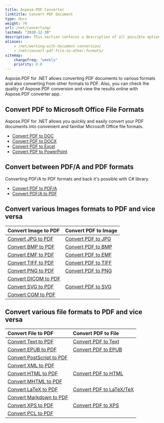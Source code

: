 ```yaml
---
title: Aspose.PDF Converter
linktitle: Convert PDF document
type: docs
weight: 70
url: /net/converting/
lastmod: "2020-12-30"
description: This section contains a description of all possible options for converting PDF documents on C# using Aspose.PDF library.
aliases:
    - /net/working-with-document-conversion/
    - /net/convert-pdf-file-to-other-formats/   
sitemap:
    changefreq: "weekly"
    priority: 0.8
---
```


Aspose.PDF for .NET allows converting PDF documents to various formats and also converting from other formats to PDF. Also, you can check the quality of Aspose.PDF conversion and view the results online with Aspose.PDF converter app.

## Convert PDF to Microsoft Office File Formats

Aspose.PDF for .NET allows you quickly and easily convert your PDF documents into convenient and familiar Microsoft Office file formats.

- [Convert PDF to DOC](/pdf/net/convert-pdf-to-doc/)
- [Convert PDF to DOCX](/pdf/net/convert-pdf-to-docx/)
- [Convert PDF to Excel](/pdf/net/convert-pdf-to-excel/)
- [Convert PDF to PowerPoint](/pdf/net/convert-pdf-to-powerpoint/)

## Convert between PDF/A and PDF formats

Converting  PDF/A to PDF formats and back it's possible with C# library.

- [Convert PDF to PDF/A](/pdf/net/convert-pdf-file-to-pdfa/)
- [Convert PDF/A to PDF](/pdf/net/convert-pdfa-to-pdf/)

## Convert various Images formats to PDF and vice versa

| Convert Image to PDF | Convert PDF to Image |
| :---------------- | :------------------ |
| [Convert JPG to PDF](/pdf/net/convert-jpg-to-pdf/) | [Convert PDF to JPG](/pdf/net/convert-pdf-to-jpg/) |
| [Convert BMP to PDF](/pdf/net/convert-bmp-to-pdf/) | [Convert PDF to BMP](/pdf/net/convert-pdf-to-bmp/) |
| [Convert EMF to PDF](/pdf/net/convert-emf-to-pdf/) | [Convert PDF to EMF](/pdf/net/convert-pdf-to-emf/) |
| [Convert TIFF to PDF](/pdf/net/convert-tiff-to-pdf/) | [Convert PDF to TIFF](/pdf/net/convert-pdf-to-tiff/) |
| [Convert PNG to PDF](/pdf/net/convert-png-to-pdf/) | [Convert PDF to PNG](/pdf/net/convert-pdf-to-png/) |
| [Convert DICOM to PDF](/pdf/net/convert-dicom-to-pdf/) | |
| [Convert SVG to PDF](/pdf/net/convert-svg-to-pdf/) | [Convert PDF to SVG](/pdf/net/convert-pdf-to-svg/) |
| [Convert CGM to PDF](/pdf/net/convert-cgm-to-pdf/) | |

## Convert various file formats to PDF and vice versa

| Convert File to PDF | Convert PDF to File |
| :---------------- | :------------------ |
| [Convert Text to PDF](/pdf/net/convert-text-to-pdf/) | [Convert PDF to Text](/pdf/net/convert-pdf-to-txt/) |
| [Convert EPUB to PDF](/pdf/net/convert-epub-to-pdf/) | [Convert PDF to EPUB](/pdf/net/convert-pdf-to-epub/)
| [Convert PostScript to PDF](/pdf/net/convert-postscript-to-pdf/)
| [Convert XML to PDF](/pdf/net/convert-xml-to-pdf/) | |
| [Convert HTML to PDF](/pdf/net/convert-html-to-pdf/) | [Convert PDF to HTML](/pdf/net/convert-pdf-to-html/) |
| [Convert MHTML to PDF](/pdf/net/convert-mhtml-to-pdf/)
| [Convert LaTeX to PDF](/pdf/net/convert-latex-tex-to-pdf/) | [Convert PDF to LaTeX/TeX](/pdf/net/convert-pdf-to-latex-tex/) |
| [Convert Markdown to PDF](/pdf/net/convert-markdown-to-pdf/) | |
| [Convert XPS to PDF](/pdf/net/convert-xps-to-pdf/) | [Convert PDF to XPS](/pdf/net/convert-pdf-to-xps/) |
| [Convert PCL to PDF](/pdf/net/convert-pcl-to-pdf/) | |

